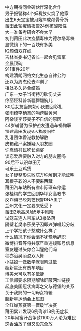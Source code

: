 中方期待同金砖伙伴深化合作  
男子报警称4个妖精放火烧了他家  
出生6天宝宝被月嫂摔成颅骨骨折  
莆田此轮疫情报告24例核酸阳性  
大一准备考研会不会太早  
初判莆田此次疫情毒株为德尔塔毒株  
显微镜下的一百块有多美  
IQ颜值双在线  
吉林省委书记省长一起会见雷军  
金晨顶碗  
911事件20年  
构建清朗网络文化生态自律公约  
还以为周杰伦去军训了  
相处多久适合结婚  
广东一女子当街持刀砍伤丈夫  
佟丽娅科普新疆舞翻腕儿  
80后女友当奶奶小伙要回彩礼  
张雨绮李柄熹的吻跨越黄河  
阿朵谈李莎旻子不自信的原因  
44岁辅警为保护战友遭遇车祸殉职  
福建莆田发现6人核酸阳性  
乱港团体香港教协解散  
皮箱藏尸案嫌疑人朋友圈  
许嵩请村民吃长桌宴  
谈恋爱后要融入对方的朋友圈吗  
90后不认识单田芳  
可乐土豆鸡煲  
女子疑整形失败院方称解剖才能证明  
耳根子软的人不要来西藏  
莆田汽车站所有省市际班车停运  
张桂梅的学生回到华坪女高教书  
反诈骗已经刻在民警DNA里了  
兰州文化一定要来感受下  
莆田2地高风险5地中风险  
试驾车连人带车从3楼坠落  
隔壁老樊李莎旻子因即兴弹唱起分歧  
上个学把孩子愁成什么样了  
什么情况下你会毫不犹豫地辞职  
微博抖音等将共享严重违规账号信息  
室友睡过头你会叫醒他们吗  
程亦治吴丽姿双人舞  
小姑娘一做数学就眼睛过敏  
超新星还有赛车项目  
博美犬可以有多敏捷  
工信部要求限期解除屏蔽网址链接  
起底美国冠状病毒之父与德堡的关系  
关于我妈的一切母女特辑  
超新星运动会上班图  
全红婵预赛第一晋级半决赛  
莆田累计发现6例确诊18例无症状  
20年阿富汗战争致1100万人沦为难民  
这香油放了但又没完全放  
